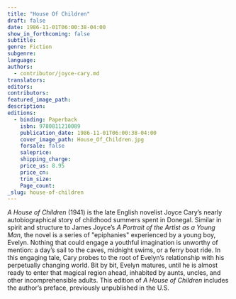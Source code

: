 ```yaml
---
title: "House Of Children"
draft: false
date: 1986-11-01T06:00:38-04:00
show_in_forthcoming: false
subtitle:
genre: Fiction
subgenre:
language:
authors:
  - contributor/joyce-cary.md
translators:
editors:
contributors:
featured_image_path:
description:
editions:
  - binding: Paperback
    isbn: 9780811210089
    publication_date: 1986-11-01T06:00:38-04:00
    cover_image_path: House_Of_Children.jpg
    forsale: false
    saleprice:
    shipping_charge:
    price_us: 8.95
    price_cn:
    trim_size:
    Page_count:
_slug: house-of-children
---
```


_A House of Children_ (1941) is the late English novelist Joyce Cary’s nearly autobiographical story of childhood summers spent in Donegal. Similar in spirit and structure to James Joyce’s _A Portrait of the Artist as a Young Man_, the novel is a series of "epiphanies" experienced by a young boy, Evelyn. Nothing that could engage a youthful imagination is unworthy of mention: a day’s sail to the caves, midnight swims, or a ferry boat ride. In this engaging tale, Cary probes to the root of Evelyn’s relationship with his perpetually changing world. Bit by bit, Evelyn matures, until he is almost ready to enter that magical region ahead, inhabited by aunts, uncles, and other incomprehensible adults. This edition of _A House of Children_ includes the author’s preface, previously unpublished in the U.S.

